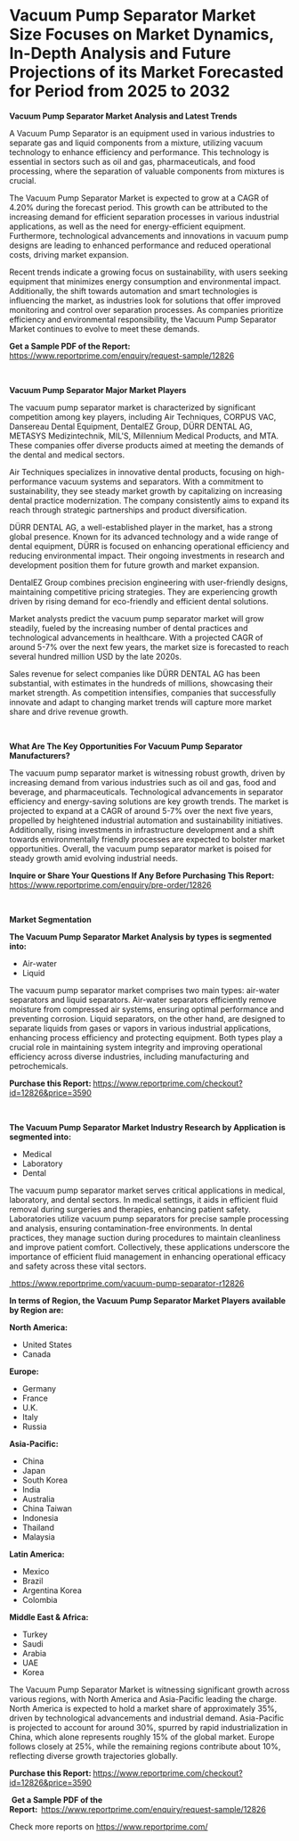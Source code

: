 <p><h1>Vacuum Pump Separator Market Size Focuses on Market Dynamics, In-Depth Analysis and Future Projections of its Market Forecasted for Period from 2025 to 2032</h1></p><p><strong>Vacuum Pump Separator Market Analysis and Latest Trends</strong></p>
<p><p>A Vacuum Pump Separator is an equipment used in various industries to separate gas and liquid components from a mixture, utilizing vacuum technology to enhance efficiency and performance. This technology is essential in sectors such as oil and gas, pharmaceuticals, and food processing, where the separation of valuable components from mixtures is crucial.</p><p>The Vacuum Pump Separator Market is expected to grow at a CAGR of 4.20% during the forecast period. This growth can be attributed to the increasing demand for efficient separation processes in various industrial applications, as well as the need for energy-efficient equipment. Furthermore, technological advancements and innovations in vacuum pump designs are leading to enhanced performance and reduced operational costs, driving market expansion.</p><p>Recent trends indicate a growing focus on sustainability, with users seeking equipment that minimizes energy consumption and environmental impact. Additionally, the shift towards automation and smart technologies is influencing the market, as industries look for solutions that offer improved monitoring and control over separation processes. As companies prioritize efficiency and environmental responsibility, the Vacuum Pump Separator Market continues to evolve to meet these demands.</p></p>
<p><strong>Get a Sample PDF of the Report:&nbsp;</strong> <a href="https://www.reportprime.com/enquiry/request-sample/12826?utm_campaign=3002&utm_medium=2&utm_source=Github&utm_content=ia&utm_term=19032025&utm_id=vacuum-pump-separator">https://www.reportprime.com/enquiry/request-sample/12826</a></p>
<p>&nbsp;</p>
<p><strong>Vacuum Pump Separator Major Market Players</strong></p>
<p><p>The vacuum pump separator market is characterized by significant competition among key players, including Air Techniques, CORPUS VAC, Dansereau Dental Equipment, DentalEZ Group, DÜRR DENTAL AG, METASYS Medizintechnik, MIL'S, Millennium Medical Products, and MTA. These companies offer diverse products aimed at meeting the demands of the dental and medical sectors.</p><p>Air Techniques specializes in innovative dental products, focusing on high-performance vacuum systems and separators. With a commitment to sustainability, they see steady market growth by capitalizing on increasing dental practice modernization. The company consistently aims to expand its reach through strategic partnerships and product diversification. </p><p>DÜRR DENTAL AG, a well-established player in the market, has a strong global presence. Known for its advanced technology and a wide range of dental equipment, DÜRR is focused on enhancing operational efficiency and reducing environmental impact. Their ongoing investments in research and development position them for future growth and market expansion.</p><p>DentalEZ Group combines precision engineering with user-friendly designs, maintaining competitive pricing strategies. They are experiencing growth driven by rising demand for eco-friendly and efficient dental solutions.</p><p>Market analysts predict the vacuum pump separator market will grow steadily, fueled by the increasing number of dental practices and technological advancements in healthcare. With a projected CAGR of around 5-7% over the next few years, the market size is forecasted to reach several hundred million USD by the late 2020s.</p><p>Sales revenue for select companies like DÜRR DENTAL AG has been substantial, with estimates in the hundreds of millions, showcasing their market strength. As competition intensifies, companies that successfully innovate and adapt to changing market trends will capture more market share and drive revenue growth.</p></p>
<p>&nbsp;</p>
<p><strong>What Are The Key Opportunities For Vacuum Pump Separator Manufacturers?</strong></p>
<p><p>The vacuum pump separator market is witnessing robust growth, driven by increasing demand from various industries such as oil and gas, food and beverage, and pharmaceuticals. Technological advancements in separator efficiency and energy-saving solutions are key growth trends. The market is projected to expand at a CAGR of around 5-7% over the next five years, propelled by heightened industrial automation and sustainability initiatives. Additionally, rising investments in infrastructure development and a shift towards environmentally friendly processes are expected to bolster market opportunities. Overall, the vacuum pump separator market is poised for steady growth amid evolving industrial needs.</p></p>
<p><strong>Inquire or Share Your Questions If Any Before Purchasing This Report:</strong> <a href="https://www.reportprime.com/enquiry/pre-order/12826?utm_campaign=3002&utm_medium=2&utm_source=Github&utm_content=ia&utm_term=19032025&utm_id=vacuum-pump-separator">https://www.reportprime.com/enquiry/pre-order/12826</a></p>
<p>&nbsp;</p>
<p><strong>Market Segmentation</strong></p>
<p><strong>The Vacuum Pump Separator Market Analysis by types is segmented into:</strong></p>
<p><ul><li>Air-water</li><li>Liquid</li></ul></p>
<p><p>The vacuum pump separator market comprises two main types: air-water separators and liquid separators. Air-water separators efficiently remove moisture from compressed air systems, ensuring optimal performance and preventing corrosion. Liquid separators, on the other hand, are designed to separate liquids from gases or vapors in various industrial applications, enhancing process efficiency and protecting equipment. Both types play a crucial role in maintaining system integrity and improving operational efficiency across diverse industries, including manufacturing and petrochemicals.</p></p>
<p><strong>Purchase this Report:&nbsp;</strong><a href="https://www.reportprime.com/checkout?id=12826&price=3590&utm_campaign=3002&utm_medium=2&utm_source=Github&utm_content=ia&utm_term=19032025&utm_id=vacuum-pump-separator">https://www.reportprime.com/checkout?id=12826&price=3590</a></p>
<p>&nbsp;</p>
<p><strong>The Vacuum Pump Separator Market Industry Research by Application is segmented into:</strong></p>
<p><ul><li>Medical</li><li>Laboratory</li><li>Dental</li></ul></p>
<p><p>The vacuum pump separator market serves critical applications in medical, laboratory, and dental sectors. In medical settings, it aids in efficient fluid removal during surgeries and therapies, enhancing patient safety. Laboratories utilize vacuum pump separators for precise sample processing and analysis, ensuring contamination-free environments. In dental practices, they manage suction during procedures to maintain cleanliness and improve patient comfort. Collectively, these applications underscore the importance of efficient fluid management in enhancing operational efficacy and safety across these vital sectors.</p></p>
<p><a href="https://www.reportprime.com/vacuum-pump-separator-r12826?utm_campaign=3002&utm_medium=2&utm_source=Github&utm_content=ia&utm_term=19032025&utm_id=vacuum-pump-separator">&nbsp;https://www.reportprime.com/vacuum-pump-separator-r12826</a></p>
<p><strong>In terms of Region, the Vacuum Pump Separator Market Players available by Region are:</strong></p>
<p>
    <p> <strong> North America: </strong>
        <ul>
            <li>United States</li>
            <li>Canada</li>
        </ul>
        </p> 
    <p> <strong> Europe: </strong>
        <ul>
            <li>Germany</li>
            <li>France</li>
            <li>U.K.</li>
            <li>Italy</li>
            <li>Russia</li>
        </ul>
        </p> 
    <p> <strong> Asia-Pacific: </strong>
        <ul>
            <li>China</li>
            <li>Japan</li>
            <li>South Korea</li>
            <li>India</li>
            <li>Australia</li>
            <li>China Taiwan</li>
            <li>Indonesia</li>
            <li>Thailand</li>
            <li>Malaysia</li>
        </ul>
        </p> 
    <p> <strong> Latin America: </strong>
        <ul>
            <li>Mexico</li>
            <li>Brazil</li>
            <li>Argentina Korea</li>
            <li>Colombia</li>
        </ul>
        </p> 
    <p> <strong> Middle East & Africa: </strong>
        <ul>
            <li>Turkey</li>
            <li>Saudi</li>
            <li>Arabia</li>
            <li>UAE</li>
            <li>Korea</li>
        </ul>
    </p>
    </p>
<p><p>The Vacuum Pump Separator Market is witnessing significant growth across various regions, with North America and Asia-Pacific leading the charge. North America is expected to hold a market share of approximately 35%, driven by technological advancements and industrial demand. Asia-Pacific is projected to account for around 30%, spurred by rapid industrialization in China, which alone represents roughly 15% of the global market. Europe follows closely at 25%, while the remaining regions contribute about 10%, reflecting diverse growth trajectories globally.</p></p>
<p><strong>Purchase this Report: </strong><a href="https://www.reportprime.com/checkout?id=12826&price=3590&utm_campaign=3002&utm_medium=2&utm_source=Github&utm_content=ia&utm_term=19032025&utm_id=vacuum-pump-separator">https://www.reportprime.com/checkout?id=12826&price=3590</a></p>
<p>&nbsp;<strong>Get a Sample PDF of the Report:&nbsp;&nbsp;</strong><a href="https://www.reportprime.com/enquiry/request-sample/12826?utm_campaign=3002&utm_medium=2&utm_source=Github&utm_content=ia&utm_term=19032025&utm_id=vacuum-pump-separator">https://www.reportprime.com/enquiry/request-sample/12826</a></p>
<p><strong></strong></p>
<p>Check more reports on <a href="https://www.reportprime.com/?utm_campaign=3002&utm_medium=2&utm_source=Github&utm_content=ia&utm_term=19032025&utm_id=vacuum-pump-separator">https://www.reportprime.com/</a></p>
